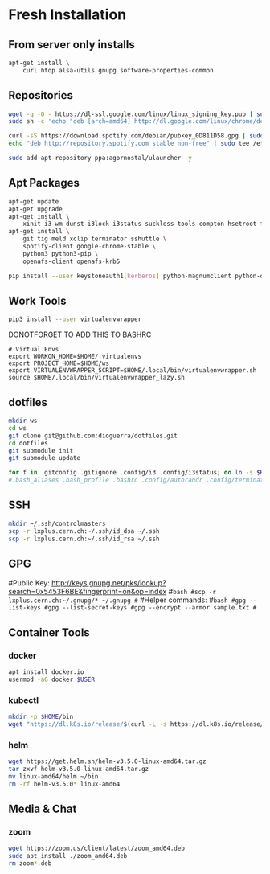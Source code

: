 # Fresh Installation

## From server only installs

```bash
apt-get install \
	curl htop alsa-utils gnupg software-properties-common
```

## Repositories
```bash
wget -q -O - https://dl-ssl.google.com/linux/linux_signing_key.pub | sudo apt-key add -
sudo sh -c 'echo "deb [arch=amd64] http://dl.google.com/linux/chrome/deb/ stable main" >> /etc/apt/sources.list.d/google-chrome.list'

curl -sS https://download.spotify.com/debian/pubkey_0D811D58.gpg | sudo apt-key add -
echo "deb http://repository.spotify.com stable non-free" | sudo tee /etc/apt/sources.list.d/spotify.list

sudo add-apt-repository ppa:agornostal/ulauncher -y
```

## Apt Packages
```bash
apt-get update
apt-get upgrade
apt-get install \
	xinit i3-wm dunst i3lock i3status suckless-tools compton hsetroot fonts-noto fonts-mplus fonts-font-awesome xsettingsd lxappearance
apt-get install \
	git tig meld xclip terminator sshuttle \
	spotify-client google-chrome-stable \
	python3 python3-pip \
	openafs-client openafs-krb5
```
```bash
pip install --user keystoneauth1[kerberos] python-magnumclient python-openstackclient
```

## Work Tools
```bash
pip3 install --user virtualenvwrapper
```
DONOTFORGET TO ADD THIS TO BASHRC
```
# Virtual Envs
export WORKON_HOME=$HOME/.virtualenvs
export PROJECT_HOME=$HOME/ws
export VIRTUALENVWRAPPER_SCRIPT=$HOME/.local/bin/virtualenvwrapper.sh
source $HOME/.local/bin/virtualenvwrapper_lazy.sh
```

## dotfiles
```bash
mkdir ws
cd ws 
git clone git@github.com:dioguerra/dotfiles.git
cd dotfiles
git submodule init
git submodule update
```
```bash
for f in .gitconfig .gitignore .config/i3 .config/i3status; do ln -s $HOME/ws/dotfiles/$f ~/$f; done
#.bash_aliases .bash_profile .bashrc .config/autorandr .config/terminator .gitmodules .gnupg .irssi .mailcap .mbsyncrc .msmtprc .notmuch-config .vim .viminfo .vimrc .weechat
```

## SSH
```bash
mkdir ~/.ssh/controlmasters
scp -r lxplus.cern.ch:~/.ssh/id_dsa ~/.ssh
scp -r lxplus.cern.ch:~/.ssh/id_rsa ~/.ssh
```

## GPG
#Public Key: http://keys.gnupg.net/pks/lookup?search=0x5453F6BE&fingerprint=on&op=index
#```bash
#scp -r lxplus.cern.ch:~/.gnupg/* ~/.gnupg
#```
#Helper commands:
#```bash
#gpg --list-keys
#gpg --list-secret-keys
#gpg --encrypt --armor sample.txt
#```

## Container Tools

### docker
```bash
apt install docker.io
usermod -aG docker $USER
```

### kubectl
```bash
mkdir -p $HOME/bin
wget "https://dl.k8s.io/release/$(curl -L -s https://dl.k8s.io/release/stable.txt)/bin/linux/amd64/kubectl" -O $HOME/bin/kubectl
```

### helm
```bash
wget https://get.helm.sh/helm-v3.5.0-linux-amd64.tar.gz
tar zxvf helm-v3.5.0-linux-amd64.tar.gz
mv linux-amd64/helm ~/bin
rm -rf helm-v3.5.0* linux-amd64
```

## Media & Chat

### zoom
```bash
wget https://zoom.us/client/latest/zoom_amd64.deb
sudo apt install ./zoom_amd64.deb
rm zoom*.deb
```
